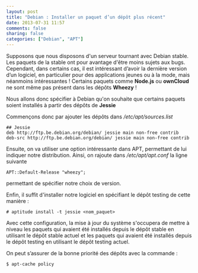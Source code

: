 ```yaml
---
layout: post
title: "Debian : Installer un paquet d’un dépôt plus récent"
date: 2013-07-31 11:57
comments: false
sharing: false
categories: ["Debian", "APT"]
---
```


Supposons que nous disposons d'un serveur tournant avec Debian stable. Les paquets de la stable ont pour avantage d'être moins sujets aux bugs. Cependant, dans certains cas, il est intéressant d’avoir la dernière version d’un logiciel, en particulier pour des applications jeunes ou à la mode, mais néanmoins intéressantes ! Certains paquets comme **Node.js** ou **ownCloud** ne sont même pas présent dans les dépôts **Wheezy** !

Nous allons donc spécifier à Debian qu'on souhaite que certains paquets soient installés à partir des dépôts de **Jessie**<!-- more -->

Commençons donc par ajouter les dépôts dans _/etc/apt/sources.list_

	## Jessie
	deb http://ftp.be.debian.org/debian/ jessie main non-free contrib
	deb-src http://ftp.be.debian.org/debian/ jessie main non-free contrib

Ensuite, on va utiliser une option intéressante dans APT, permettant de lui indiquer notre distribution. Ainsi, on rajoute dans _/etc/apt/apt.conf_ la ligne suivante

	APT::Default-Release "wheezy";

permettant de spécifier notre choix de version.

Enfin, il suffit d'installer notre logiciel en spécifiant le dépôt testing de cette manière :

	# aptitude install -t jessie <nom_paquet>

Avec cette configuration, la mise à jour du système s'occupera de mettre à niveau les paquets qui avaient été installés depuis le dépôt stable en utilisant le dépôt stable actuel et les paquets qui avaient été installés depuis le dépôt testing en utilisant le dépôt testing actuel.

On peut s’assurer de la bonne priorité des dépôts avec la commande :

	$ apt-cache policy